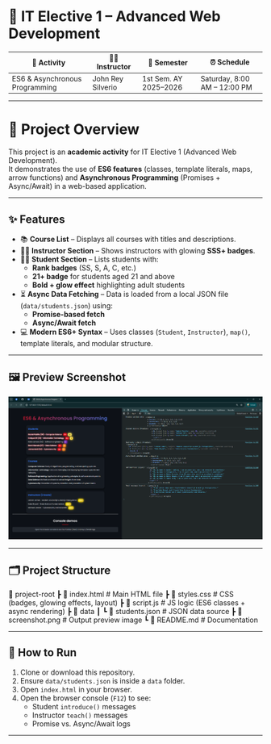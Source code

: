 # 📝 IT Elective 1 – Advanced Web Development  

| 📌 **Activity** | 🧑‍🏫 **Instructor** | 📅 **Semester** | ⏰ **Schedule** |
|-----------------|---------------------|-----------------|-----------------|
| ES6 & Asynchronous Programming | John Rey Silverio | 1st Sem. AY 2025–2026 | Saturday, 8:00 AM – 12:00 PM |

---

# 🚀 Project Overview

This project is an **academic activity** for IT Elective 1 (Advanced Web Development).  
It demonstrates the use of **ES6 features** (classes, template literals, maps, arrow functions) and **Asynchronous Programming** (Promises + Async/Await) in a web-based application.

---

## ✨ Features

- 📚 **Course List** – Displays all courses with titles and descriptions.  
- 👨‍🏫 **Instructor Section** – Shows instructors with glowing **SSS+ badges**.  
- 🧑‍🎓 **Student Section** – Lists students with:
  - **Rank badges** (SS, S, A, C, etc.)  
  - **21+ badge** for students aged 21 and above  
  - **Bold + glow effect** highlighting adult students  
- ⏳ **Async Data Fetching** – Data is loaded from a local JSON file (`data/students.json`) using:
  - **Promise-based fetch**
  - **Async/Await fetch**
- 💻 **Modern ES6+ Syntax** – Uses classes (`Student`, `Instructor`), `map()`, template literals, and modular structure.

---

## 🖼️ Preview Screenshot  

![Preview Screenshot](preview.png)  


---

## 🗂️ Project Structure
📂 project-root
┣ 📜 index.html # Main HTML file
┣ 📜 styles.css # CSS (badges, glowing effects, layout)
┣ 📜 script.js # JS logic (ES6 classes + async rendering)
┣ 📂 data
┃ ┗ 📜 students.json # JSON data source
┣ 📜 screenshot.png # Output preview image
┗ 📜 README.md # Documentation

---

## 🚀 How to Run

1. Clone or download this repository.  
2. Ensure `data/students.json` is inside a `data` folder.  
3. Open `index.html` in your browser.  
4. Open the browser console (`F12`) to see:
   - Student `introduce()` messages
   - Instructor `teach()` messages
   - Promise vs. Async/Await logs  

---
